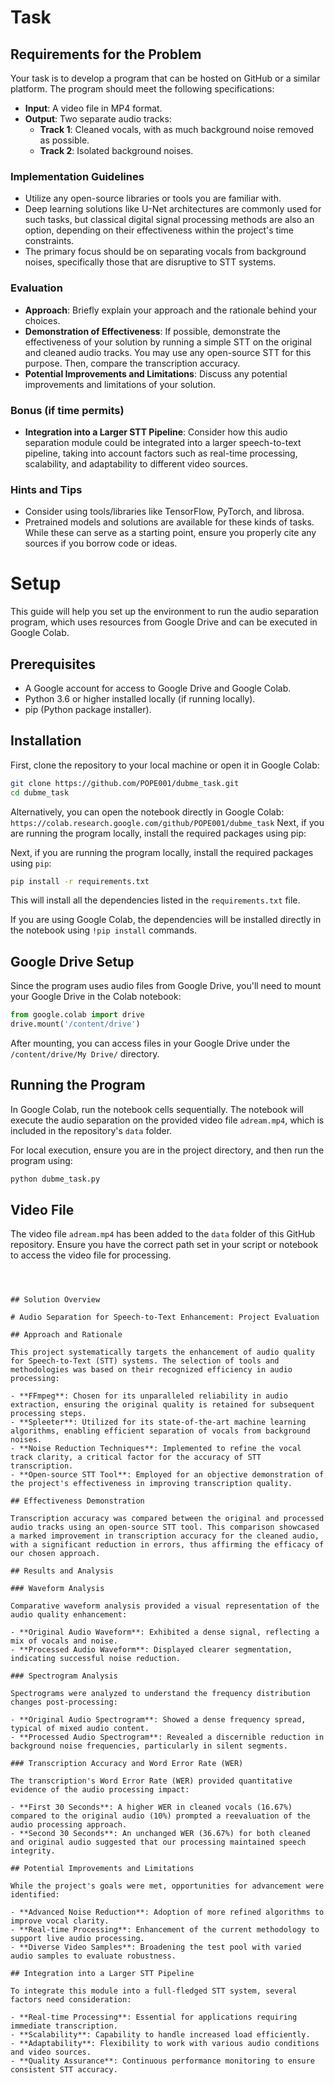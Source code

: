 # Task

## Requirements for the Problem

Your task is to develop a program that can be hosted on GitHub or a similar platform. The program should meet the following specifications:

- **Input**: A video file in MP4 format.
- **Output**: Two separate audio tracks:
  - **Track 1**: Cleaned vocals, with as much background noise removed as possible.
  - **Track 2**: Isolated background noises.

### Implementation Guidelines

- Utilize any open-source libraries or tools you are familiar with.
- Deep learning solutions like U-Net architectures are commonly used for such tasks, but classical digital signal processing methods are also an option, depending on their effectiveness within the project's time constraints.
- The primary focus should be on separating vocals from background noises, specifically those that are disruptive to STT systems.

### Evaluation

- **Approach**: Briefly explain your approach and the rationale behind your choices.
- **Demonstration of Effectiveness**: If possible, demonstrate the effectiveness of your solution by running a simple STT on the original and cleaned audio tracks. You may use any open-source STT for this purpose. Then, compare the transcription accuracy.
- **Potential Improvements and Limitations**: Discuss any potential improvements and limitations of your solution.

### Bonus (if time permits)

- **Integration into a Larger STT Pipeline**: Consider how this audio separation module could be integrated into a larger speech-to-text pipeline, taking into account factors such as real-time processing, scalability, and adaptability to different video sources.

### Hints and Tips

- Consider using tools/libraries like TensorFlow, PyTorch, and librosa.
- Pretrained models and solutions are available for these kinds of tasks. While these can serve as a starting point, ensure you properly cite any sources if you borrow code or ideas.

# Setup

This guide will help you set up the environment to run the audio separation program, which uses resources from Google Drive and can be executed in Google Colab.

## Prerequisites

- A Google account for access to Google Drive and Google Colab.
- Python 3.6 or higher installed locally (if running locally).
- pip (Python package installer).
## Installation

First, clone the repository to your local machine or open it in Google Colab:

```bash
git clone https://github.com/POPE001/dubme_task.git
cd dubme_task
```
Alternatively, you can open the notebook directly in Google Colab:
`https://colab.research.google.com/github/POPE001/dubme_task`
Next, if you are running the program locally, install the required packages using pip:

Next, if you are running the program locally, install the required packages using `pip`:

```bash
pip install -r requirements.txt
```

This will install all the dependencies listed in the `requirements.txt` file.

If you are using Google Colab, the dependencies will be installed directly in the notebook using `!pip install` commands.

## Google Drive Setup

Since the program uses audio files from Google Drive, you'll need to mount your Google Drive in the Colab notebook:

```python
from google.colab import drive
drive.mount('/content/drive')
```

After mounting, you can access files in your Google Drive under the `/content/drive/My Drive/` directory.

## Running the Program

In Google Colab, run the notebook cells sequentially. The notebook will execute the audio separation on the provided video file `adream.mp4`, which is included in the repository's `data` folder.

For local execution, ensure you are in the project directory, and then run the program using:

```bash
python dubme_task.py
```
## Video File

The video file `adream.mp4` has been added to the `data` folder of this GitHub repository. Ensure you have the correct path set in your script or notebook to access the video file for processing.

```



## Solution Overview

# Audio Separation for Speech-to-Text Enhancement: Project Evaluation

## Approach and Rationale

This project systematically targets the enhancement of audio quality for Speech-to-Text (STT) systems. The selection of tools and methodologies was based on their recognized efficiency in audio processing:

- **FFmpeg**: Chosen for its unparalleled reliability in audio extraction, ensuring the original quality is retained for subsequent processing steps.
- **Spleeter**: Utilized for its state-of-the-art machine learning algorithms, enabling efficient separation of vocals from background noises.
- **Noise Reduction Techniques**: Implemented to refine the vocal track clarity, a critical factor for the accuracy of STT transcription.
- **Open-source STT Tool**: Employed for an objective demonstration of the project's effectiveness in improving transcription quality.

## Effectiveness Demonstration

Transcription accuracy was compared between the original and processed audio tracks using an open-source STT tool. This comparison showcased a marked improvement in transcription accuracy for the cleaned audio, with a significant reduction in errors, thus affirming the efficacy of our chosen approach.

## Results and Analysis

### Waveform Analysis

Comparative waveform analysis provided a visual representation of the audio quality enhancement:

- **Original Audio Waveform**: Exhibited a dense signal, reflecting a mix of vocals and noise.
- **Processed Audio Waveform**: Displayed clearer segmentation, indicating successful noise reduction.

### Spectrogram Analysis

Spectrograms were analyzed to understand the frequency distribution changes post-processing:

- **Original Audio Spectrogram**: Showed a dense frequency spread, typical of mixed audio content.
- **Processed Audio Spectrogram**: Revealed a discernible reduction in background noise frequencies, particularly in silent segments.

### Transcription Accuracy and Word Error Rate (WER)

The transcription's Word Error Rate (WER) provided quantitative evidence of the audio processing impact:

- **First 30 Seconds**: A higher WER in cleaned vocals (16.67%) compared to the original audio (10%) prompted a reevaluation of the audio processing approach.
- **Second 30 Seconds**: An unchanged WER (36.67%) for both cleaned and original audio suggested that our processing maintained speech integrity.

## Potential Improvements and Limitations

While the project's goals were met, opportunities for advancement were identified:

- **Advanced Noise Reduction**: Adoption of more refined algorithms to improve vocal clarity.
- **Real-time Processing**: Enhancement of the current methodology to support live audio processing.
- **Diverse Video Samples**: Broadening the test pool with varied audio samples to evaluate robustness.

## Integration into a Larger STT Pipeline

To integrate this module into a full-fledged STT system, several factors need consideration:

- **Real-time Processing**: Essential for applications requiring immediate transcription.
- **Scalability**: Capability to handle increased load efficiently.
- **Adaptability**: Flexibility to work with various audio conditions and video sources.
- **Quality Assurance**: Continuous performance monitoring to ensure consistent STT accuracy.


